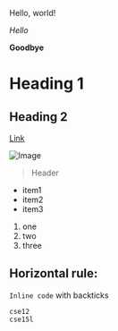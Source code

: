 Hello, world!

*Hello*

**Goodbye**

# Heading 1

## Heading 2

[Link](http://google.com)

![Image](http://url/a.png)

> Header
> 
* item1
* item2
* item3

1. one
2. two
3. three

Horizontal rule:
---

`Inline code` with backticks

```
cse12
cse15l
```

